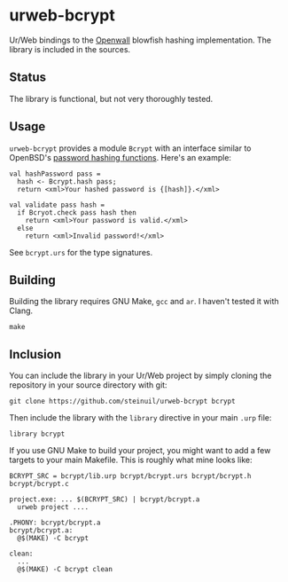 # urweb-bcrypt
Ur/Web bindings to the [Openwall](http://www.openwall.com/crypt/) blowfish
hashing implementation. The library is included in the sources.

## Status
The library is functional, but not very thoroughly tested.

## Usage
`urweb-bcrypt` provides a module `Bcrypt` with an interface similar to OpenBSD's
[password hashing functions](https://man.openbsd.org/crypt_checkpass.3).
Here's an example:

    val hashPassword pass =
      hash <- Bcrypt.hash pass;
      return <xml>Your hashed password is {[hash]}.</xml>

    val validate pass hash =
      if Bcryot.check pass hash then
        return <xml>Your password is valid.</xml>
      else
        return <xml>Invalid password!</xml>

See `bcrypt.urs` for the type signatures.

## Building
Building the library requires GNU Make, `gcc` and `ar`. I haven't tested it
with Clang.

    make

## Inclusion
You can include the library in your Ur/Web project by simply cloning the
repository in your source directory with git:

    git clone https://github.com/steinuil/urweb-bcrypt bcrypt

Then include the library with the `library` directive in your main `.urp` file:

    library bcrypt

If you use GNU Make to build your project, you might want to add a few targets
to your main Makefile. This is roughly what mine looks like:

    BCRYPT_SRC = bcrypt/lib.urp bcrypt/bcrypt.urs bcrypt/bcrypt.h bcrypt/bcrypt.c

    project.exe: ... $(BCRYPT_SRC) | bcrypt/bcrypt.a
      urweb project ....

    .PHONY: bcrypt/bcrypt.a
    bcrypt/bcrypt.a:
      @$(MAKE) -C bcrypt

    clean:
      ...
      @$(MAKE) -C bcrypt clean
